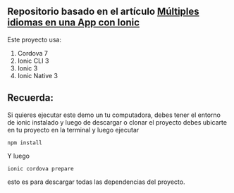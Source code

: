 ## Repositorio basado en el artículo [Múltiples idiomas en una App con Ionic](https://www.ion-book.com/blog/ionic2/ngx-translate/)

Este proyecto usa:

1. Cordova 7
1. Ionic CLI 3
1. Ionic 3
1. Ionic Native 3

## Recuerda:

Si quieres ejecutar este demo un tu computadora, debes tener el entorno de ionic instalado y luego de descargar o clonar el proyecto debes ubicarte en tu proyecto en la terminal y luego ejecutar

```
npm install
````

Y luego

```
ionic cordova prepare
```

esto es para descargar todas las dependencias del proyecto.